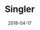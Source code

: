 ---
layout: site
title: "Singler"
date: 2018-04-17
categories: [community]
version: 5.2.9
major: 5
minor: 2
patch: 9
slug: singler
link: https://singler.biz/deals
permalink: /sites/:slug
---
